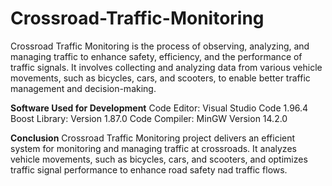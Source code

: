# Crossroad-Traffic-Monitoring
Crossroad Traffic Monitoring is the process of observing, analyzing, and managing traffic to enhance safety, efficiency, and the performance of traffic signals. It involves collecting and analyzing data from various vehicle movements, such as bicycles, cars, and scooters, to enable better traffic management and decision-making.

**Software Used for Development**
Code Editor: Visual Studio Code 1.96.4
Boost Library: Version 1.87.0
Code Compiler: MinGW Version 14.2.0

**Conclusion**
Crossroad Traffic Monitoring project delivers an efficient system for monitoring and managing traffic at crossroads. It analyzes vehicle movements, such as bicycles, cars, and scooters, and optimizes traffic signal performance to enhance road safety nad traffic flows.
